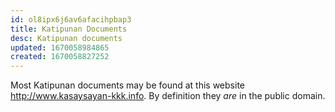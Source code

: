 ```yaml
---
id: ol8ipx6j6av6afacihpbap3
title: Katipunan Documents
desc: Katipunan documents
updated: 1670058984865
created: 1670058827252
---
```


Most Katipunan documents may be found at this website
<http://www.kasaysayan-kkk.info>.
By definition they *are* in the public domain.
